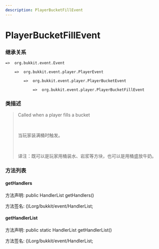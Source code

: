 ```yaml
---
description: PlayerBucketFillEvent
---
```


# PlayerBucketFillEvent

### 继承关系

    =>  org.bukkit.event.Event

        =>  org.bukkit.event.player.PlayerEvent

            =>  org.bukkit.event.player.PlayerBucketEvent

                =>  org.bukkit.event.player.PlayerBucketFillEvent

### 类描述

> Called when a player fills a bucket
> 
> <br>
> 
> 当玩家装满桶时触发。
> 
> <br>
> 
> 译注：既可以是玩家用桶装水、岩浆等方块，也可以是用桶盛放牛奶。

### 方法列表

#### getHandlers

方法声明: public HandlerList getHandlers()

方法签名: ()Lorg/bukkit/event/HandlerList;

#### getHandlerList

方法声明: public static HandlerList getHandlerList()

方法签名: ()Lorg/bukkit/event/HandlerList;